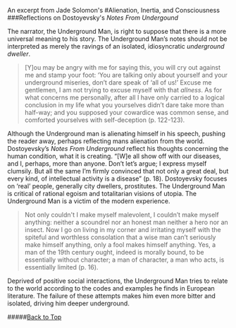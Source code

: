 <a name = "top"></a> An excerpt from Jade Solomon's 
#Alienation, Inertia, and Consciousness
###Reflections on Dostoyevsky's *Notes From Undergound*

The narrator, the Underground Man, is right to suppose that there is a more universal meaning to his story. The Underground Man’s notes should not be interpreted as merely the ravings of an isolated, idiosyncratic *underground dweller*. 

>[Y]ou may be angry with me for saying this, you will cry out against me and stamp your foot: ‘You are talking only about yourself and your underground miseries, don’t dare speak of ‘all of us!’ Excuse me gentlemen, I am not trying to excuse myself with that *allness*. As for what concerns me personally, after all I have only carried to a logical conclusion in my life what you yourselves didn’t dare take more than half-way; and you supposed your cowardice was common sense, and comforted yourselves with self-deception (p. 122-123).

Although the Underground man is alienating himself in his speech, pushing the reader away, perhaps reflecting mans alienation from the world. Dostoyevsky’s *Notes From Underground* reflect his thoughts concerning the human condition, what it is creating. “[W]e all show off with our diseases, and I, perhaps, more than anyone. Don’t let’s argue; I express myself clumsily. But all the same I’m firmly convinced that not only a great deal, but every kind, of intellectual activity is a disease” (p. 18). Dostoyevsky focuses on ‘real’ people, generally city dwellers, prostitutes. The Underground Man is critical of rational egoism and totalitarian visions of utopia. The Underground Man is a victim of the modern experience. 

>Not only couldn't I make myself malevolent, I couldn’t make myself anything: neither a scoundrel nor an honest man neither a hero nor an insect. Now I go on living in my corner and irritating myself with the spiteful and worthless consolation that a wise man can’t seriously make himself anything, only a fool makes himself anything. Yes, a man of the 19th century ought, indeed is morally bound, to be essentially without character; a man of character, a man who acts, is essentially limited (p. 16).

Deprived of positive social interactions, the Underground Man tries to relate to the world according to the codes and examples he finds in European literature. The failure of these attempts makes him even more bitter and isolated, driving him deeper underground.

#####[Back to Top](#top)
